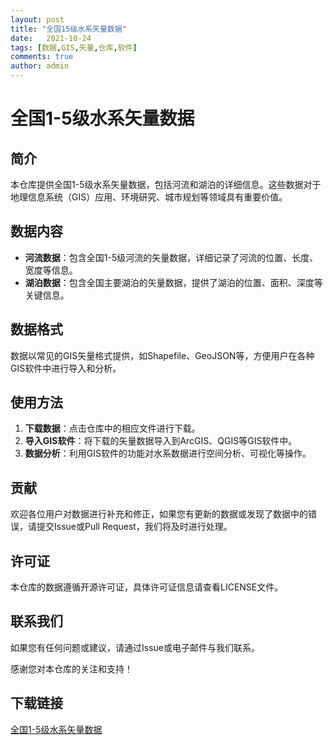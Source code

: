 ```yaml
---
layout: post
title: "全国15级水系矢量数据"
date:   2021-10-24
tags: [数据,GIS,矢量,仓库,软件]
comments: true
author: admin
---
```

# 全国1-5级水系矢量数据

## 简介
本仓库提供全国1-5级水系矢量数据，包括河流和湖泊的详细信息。这些数据对于地理信息系统（GIS）应用、环境研究、城市规划等领域具有重要价值。

## 数据内容
- **河流数据**：包含全国1-5级河流的矢量数据，详细记录了河流的位置、长度、宽度等信息。
- **湖泊数据**：包含全国主要湖泊的矢量数据，提供了湖泊的位置、面积、深度等关键信息。

## 数据格式
数据以常见的GIS矢量格式提供，如Shapefile、GeoJSON等，方便用户在各种GIS软件中进行导入和分析。

## 使用方法
1. **下载数据**：点击仓库中的相应文件进行下载。
2. **导入GIS软件**：将下载的矢量数据导入到ArcGIS、QGIS等GIS软件中。
3. **数据分析**：利用GIS软件的功能对水系数据进行空间分析、可视化等操作。

## 贡献
欢迎各位用户对数据进行补充和修正，如果您有更新的数据或发现了数据中的错误，请提交Issue或Pull Request，我们将及时进行处理。

## 许可证
本仓库的数据遵循开源许可证，具体许可证信息请查看LICENSE文件。

## 联系我们
如果您有任何问题或建议，请通过Issue或电子邮件与我们联系。

感谢您对本仓库的关注和支持！

## 下载链接

[全国1-5级水系矢量数据](https://pan.quark.cn/s/d78c3e5af412)